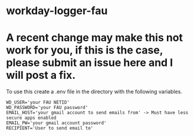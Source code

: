 # workday-logger-fau

# A recent change may make this not work for you, if this is the case, please submit an issue here and I will post a fix. 

To use this create a .env file in the directory with the following variables.
```
WD_USER='your FAU NETID'
WD_PASSWORD='your FAU password'
EMAIL_HOST='your gmail account to send emails from' -> Must have less secure apps enabled
EMAIL_PW='your gmail account password'
RECIPIENT='User to send email to'
```
